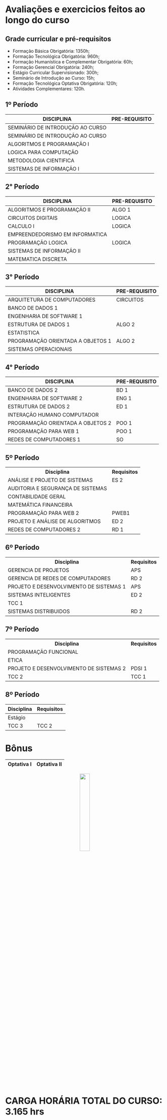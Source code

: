 # Avaliações e exercicios feitos ao longo do curso

## Grade curricular e pré-requisitos

* Formação Básica Obrigatória: 1350h; 
* Formação Tecnológica Obrigatória: 960h;
* Formação Humanística e Complementar Obrigatória: 60h;
* Formação Gerencial Obrigatória: 240h;
* Estágio Curricular Supervisionado: 300h;
* Seminário de Introdução ao Curso: 15h;
* Formação Tecnológica Optativa Obrigatória: 120h; 
* Atividades Complementares: 120h.

## 1º Período
| DISCIPLINA | PRE-REQUISITO |
| -- | -- |
|SEMINÁRIO DE INTRODUÇÃO AO CURSO |  |
| SEMINÁRIO DE INTRODUÇÃO AO CURSO | |
| ALGORITMOS E PROGRAMAÇÃO I |  |
| LOGICA PARA COMPUTAÇÃO | |
| METODOLOGIA CIENTIFICA|  |
| SISTEMAS DE INFORMAÇÃO I	 | | |

## 2° Período
| DISCIPLINA | PRE-REQUISITO |
| -- | -- |
|ALGORITMOS E PROGRAMAÇÃO II| ALGO 1 |
| CIRCUITOS DIGITAIS |LOGICA |
| CALCULO I	 | LOGICA |
| EMPREENDEDORISMO EM INFORMATICA	 | |
| PROGRAMAÇÃO LOGICA | LOGICA |
| SISTEMAS DE INFORMAÇÃO II	 | | SI 1|
| MATEMATICA DISCRETA | | SI 1|

## 3° Período
| DISCIPLINA | PRE-REQUISITO |
| -- | -- |
|ARQUITETURA DE COMPUTADORES|CIRCUITOS|
| BANCO DE DADOS 1 | |
| ENGENHARIA DE SOFTWARE 1	 | |
| ESTRUTURA DE DADOS 1	 | ALGO 2|
| ESTATISTICA | |
| PROGRAMAÇÃO ORIENTADA A OBJETOS 1	| ALGO 2|
| SISTEMAS OPERACIONAIS | ||


## 4° Período
| DISCIPLINA | PRE-REQUISITO |
| -- | -- |
| BANCO DE DADOS 2 | BD 1 |
| ENGENHARIA DE SOFTWARE 2	 | ENG 1|
| ESTRUTURA DE DADOS 2	 | ED 1|
| INTERAÇÃO HUMANO COMPUTADOR ||
| PROGRAMAÇÃO ORIENTADA A OBJETOS 2| POO 1|
| PROGRAMAÇÃO PARA WEB 1	 | POO 1|
| REDES DE COMPUTADORES 1 |SO|

## 5º Período
<html>
  <head>
  </head>
  <body>
    <table>
      <tr>
        <th>Disciplina</th>
        <th>Requisitos</th>
      </tr>
      <tr>
        <td>ANÁLISE E PROJETO DE SISTEMAS</td>
        <td>ES 2</td>
      </tr>
      <tr>
        <td>AUDITORIA E SEGURANÇA DE SISTEMAS</td>
        <td></td>
      </tr>
      <tr>
        <td>CONTABILIDADE GERAL</td>
        <td></td>
      </tr>
      <tr>
        <td>MATEMÁTICA FINANCEIRA</td>
        <td></td>
      </tr>
      <tr>
        <td>PROGRAMAÇÃO PARA WEB 2</td>
        <td>PWEB1</td>
      </tr>
      <tr>
        <td>PROJETO E ANÁLISE DE ALGORITMOS</td>
        <td>ED 2</td>
      </tr>
      <tr>
        <td>REDES DE COMPUTADORES 2</td>
        <td>RD 1</td>
      </tr>
    </table>
  </body>
</html>

## 6º Período
<table>
  <tr>
    <th>Disciplina</th>
    <th>Requisitos</th>
  </tr>
  <tr>
    <td>GERENCIA DE PROJETOS</td>
    <td>APS</td>
  </tr>
  <tr>
    <td>GERENCIA DE REDES DE COMPUTADORES</td>
    <td>RD 2</td>
  </tr>
  <tr>
    <td>PROJETO E DESENVOLVIMENTO DE SISTEMAS 1</td>
    <td>APS</td>
  </tr>
  <tr>
    <td>SISTEMAS INTELIGENTES</td>
    <td>ED 2</td>
  </tr>
  <tr>
    <td>TCC 1</td>
    <td></td>
  </tr>
  <tr>
    <td>SISTEMAS DISTRIBUIDOS</td>
    <td>RD 2</td>
  </tr>
</table>

## 7º Período
<table>
  <tr>
    <th>Disciplina</th>
    <th>Requisitos</th>
  </tr>
  <tr>
    <td>PROGRAMAÇÃO FUNCIONAL</td>
    <td></td>
  </tr>
  <tr>
    <td>ETICA</td>
    <td></td>
  </tr>
  <tr>
    <td>PROJETO E DESENVOLVIMENTO DE SISTEMAS 2</td>
    <td>PDSI 1</td>
  </tr>
  <tr>
    <td>TCC 2</td>
    <td>TCC 1</td>
  </tr>
</table>

## 8º Período
  </head>
  <body>
    <table>
      <thead>
        <tr>
          <th>Disciplina</th>
          <th>Requisitos</th>
        </tr>
      </thead>
      <tbody>
        <tr>
          <td>Estágio</td>
          <td></td>
        </tr>
        <tr>
          <td>TCC 3</td>
          <td>TCC 2</td>
        </tr>
      </tbody>
    </table>
  </body>
</html>

# Bônus
| Optativa I | Optativa II |
| -- | -- |

<p align="center">
  <img src="https://user-images.githubusercontent.com/125845662/229119583-dc625c5e-6cb8-4ae5-a13c-6d18be1b6896.png" width="25%">
</p>


# CARGA HORÁRIA TOTAL DO CURSO: 3.165 hrs

